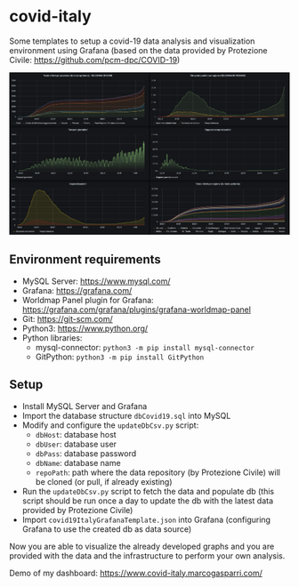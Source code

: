 # covid-italy
Some templates to setup a covid-19 data analysis and visualization environment using Grafana (based on the data provided by Protezione Civile: https://github.com/pcm-dpc/COVID-19)

![Example screenshot](screen.png)

## Environment requirements

 - MySQL Server: https://www.mysql.com/
 - Grafana: https://grafana.com/
 - Worldmap Panel plugin for Grafana: https://grafana.com/grafana/plugins/grafana-worldmap-panel
 - Git: https://git-scm.com/
 - Python3: https://www.python.org/
 - Python libraries:
     - mysql-connector: `python3 -m pip install mysql-connector`
     - GitPython: `python3 -m pip install GitPython`

## Setup
- Install MySQL Server and Grafana
- Import the database structure `dbCovid19.sql` into MySQL
- Modify and configure the `updateDbCsv.py` script:
    - `dbHost`: database host
    - `dbUser`: database user
    - `dbPass`: database password
    - `dbName`: database name
    - `repoPath`: path where the data repository (by Protezione Civile) will be cloned (or pull, if already existing)
- Run the `updateDbCsv.py` script to fetch the data and populate db (this script should be run once a day to update the db with the latest data provided by Protezione Civile)
- Import `covid19ItalyGrafanaTemplate.json` into Grafana (configuring Grafana to use the created db as data source)

Now you are able to visualize the already developed graphs and you are provided with the data and the infrastructure to perform your own analysis.

Demo of my dashboard: https://www.covid-italy.marcogasparri.com/
	
